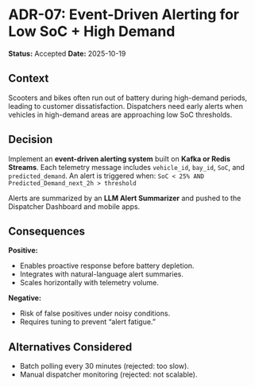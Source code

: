 # ADR-07: Event-Driven Alerting for Low SoC + High Demand

**Status:** Accepted
**Date:** 2025-10-19

## Context
Scooters and bikes often run out of battery during high-demand periods, leading to customer dissatisfaction.
Dispatchers need early alerts when vehicles in high-demand areas are approaching low SoC thresholds.

## Decision
Implement an **event-driven alerting system** built on **Kafka or Redis Streams**.
Each telemetry message includes `vehicle_id`, `bay_id`, `SoC`, and `predicted_demand`.
An alert is triggered when:
```SoC < 25% AND Predicted_Demand_next_2h > threshold```

Alerts are summarized by an **LLM Alert Summarizer** and pushed to the Dispatcher Dashboard and mobile apps.

## Consequences
**Positive:**
- Enables proactive response before battery depletion.
- Integrates with natural-language alert summaries.
- Scales horizontally with telemetry volume.

**Negative:**
- Risk of false positives under noisy conditions.
- Requires tuning to prevent “alert fatigue.”

## Alternatives Considered
- Batch polling every 30 minutes (rejected: too slow).
- Manual dispatcher monitoring (rejected: not scalable).
